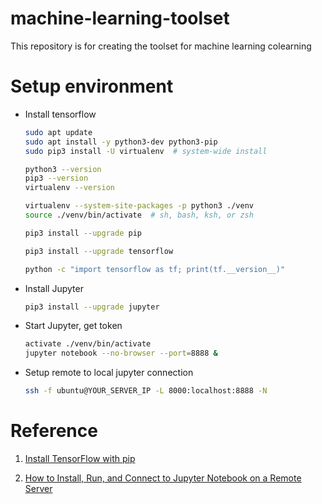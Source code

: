 # machine-learning-toolset

This repository is for creating the toolset for machine learning colearning

# Setup environment

- Install tensorflow
    ``` bash
    sudo apt update
    sudo apt install -y python3-dev python3-pip
    sudo pip3 install -U virtualenv  # system-wide install

    python3 --version
    pip3 --version
    virtualenv --version

    virtualenv --system-site-packages -p python3 ./venv
    source ./venv/bin/activate  # sh, bash, ksh, or zsh

    pip3 install --upgrade pip

    pip3 install --upgrade tensorflow

    python -c "import tensorflow as tf; print(tf.__version__)"

    ```
    
- Install Jupyter

    ``` bash
    pip3 install --upgrade jupyter
    ```

- Start Jupyter, get token

    ``` bash
    activate ./venv/bin/activate
    jupyter notebook --no-browser --port=8888 &
    ```

- Setup remote to local jupyter connection

    ``` bash
    ssh -f ubuntu@YOUR_SERVER_IP -L 8000:localhost:8888 -N
    ```

# Reference

1. [Install TensorFlow with pip](https://www.tensorflow.org/install/pip)

2. [How to Install, Run, and Connect to Jupyter Notebook on a Remote Server](https://www.digitalocean.com/community/tutorials/how-to-install-run-connect-to-jupyter-notebook-on-remote-server)
